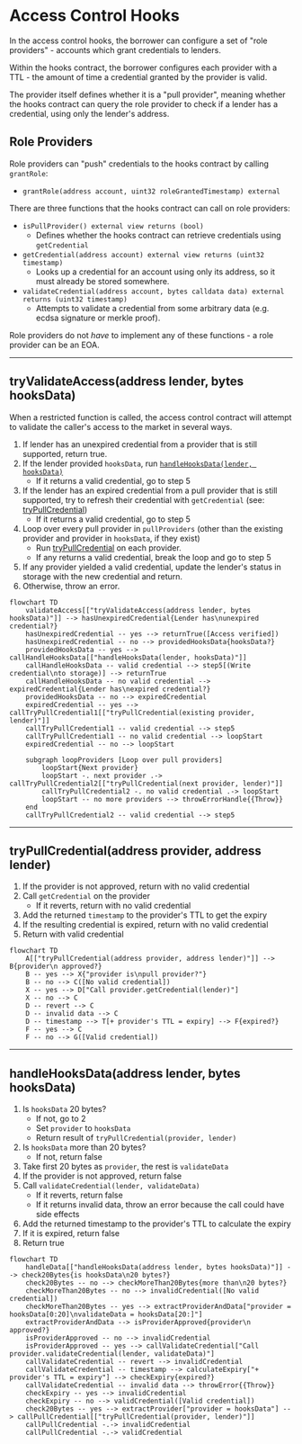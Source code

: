 # Access Control Hooks

In the access control hooks, the borrower can configure a set of "role providers" - accounts which grant credentials to lenders.

Within the hooks contract, the borrower configures each provider with a TTL - the amount of time a credential granted by the provider is valid.

The provider itself defines whether it is a "pull provider", meaning whether the hooks contract can query the role provider to check if a lender has a credential, using only the lender's address.

## Role Providers

Role providers can "push" credentials to the hooks contract by calling `grantRole`:

* `grantRole(address account, uint32 roleGrantedTimestamp) external`

There are three functions that the hooks contract can call on role providers:

* `isPullProvider() external view returns (bool)`
  * Defines whether the hooks contract can retrieve credentials using `getCredential`
* `getCredential(address account) external view returns (uint32 timestamp)`
  * Looks up a credential for an account using only its address, so it must already be stored somewhere.
* `validateCredential(address account, bytes calldata data) external returns (uint32 timestamp)`
  * Attempts to validate a credential from some arbitrary data (e.g. ecdsa signature or merkle proof).

Role providers do not _have_ to implement any of these functions - a role provider can be an EOA.

***

## tryValidateAccess(address lender, bytes hooksData)

When a restricted function is called, the access control contract will attempt to validate the caller's access to the market in several ways.

1. If lender has an unexpired credential from a provider that is still supported, return true.
2. If the lender provided `hooksData`, run [`handleHooksData(lender, hooksData)`](https://github.com/wildcat-finance/v2-protocol/blob/main/docs/hooks/templates/Access%20Control%20Hooks.md#handleHooksDataaddress-lender-bytes-hooksData)
   * If it returns a valid credential, go to step 5
3. If the lender has an expired credential from a pull provider that is still supported, try to refresh their credential with `getCredential` (see: [tryPullCredential](https://github.com/wildcat-finance/v2-protocol/blob/main/docs/hooks/templates/Access%20Control%20Hooks.md#tryPullCredentialaddress-provider-address-lender))
   * If it returns a valid credential, go to step 5
4. Loop over every pull provider in `pullProviders` (other than the existing provider and provider in `hooksData`, if they exist)
   * Run [tryPullCredential](https://github.com/wildcat-finance/v2-protocol/blob/main/docs/hooks/templates/Access%20Control%20Hooks.md#tryPullCredentialaddress-provider-address-lender) on each provider.
   * If any returns a valid credential, break the loop and go to step 5
5. If any provider yielded a valid credential, update the lender's status in storage with the new credential and return.
6. Otherwise, throw an error.

```mermaid
flowchart TD
    validateAccess[["tryValidateAccess(address lender, bytes hooksData)"]] --> hasUnexpiredCredential{Lender has\nunexpired credential?}
    hasUnexpiredCredential -- yes --> returnTrue([Access verified])
    hasUnexpiredCredential -- no --> providedHooksData{hooksData?}
    providedHooksData -- yes --> callHandleHooksData[["handleHooksData(lender, hooksData)"]]
    callHandleHooksData -- valid credential --> step5[(Write credential\nto storage)] --> returnTrue
    callHandleHooksData -- no valid credential --> expiredCredential{Lender has\nexpired credential?}
    providedHooksData -- no --> expiredCredential
    expiredCredential -- yes --> callTryPullCredential1[["tryPullCredential(existing provider, lender)"]]
    callTryPullCredential1 -- valid credential --> step5
    callTryPullCredential1 -- no valid credential --> loopStart
    expiredCredential -- no --> loopStart

    subgraph loopProviders [Loop over pull providers]
        loopStart{Next provider}
        loopStart -. next provider .-> callTryPullCredential2[["tryPullCredential(next provider, lender)"]]
        callTryPullCredential2 -. no valid credential .-> loopStart
        loopStart -- no more providers --> throwErrorHandle{{Throw}}
    end
    callTryPullCredential2 -- valid credential --> step5
```



***

## tryPullCredential(address provider, address lender)

1. If the provider is not approved, return with no valid credential
2. Call `getCredential` on the provider
   * If it reverts, return with no valid credential
3. Add the returned `timestamp` to the provider's TTL to get the expiry
4. If the resulting credential is expired, return with no valid credential
5. Return with valid credential

```mermaid
flowchart TD
    A[["tryPullCredential(address provider, address lender)"]] --> B{provider\n approved?}
    B -- yes --> X{"provider is\npull provider?"}
    B -- no --> C([No valid credential])
    X -- yes --> D["Call provider.getCredential(lender)"]
    X -- no --> C
    D -- revert --> C
    D -- invalid data --> C
    D -- timestamp --> T[+ provider's TTL = expiry] --> F{expired?}
    F -- yes --> C
    F -- no --> G([Valid credential])
```



***

## handleHooksData(address lender, bytes hooksData)

1. Is `hooksData` 20 bytes?
   * If not, go to 2
   * Set `provider` to `hooksData`
   * Return result of `tryPullCredential(provider, lender)`
2. Is `hooksData` more than 20 bytes?
   * If not, return false
3. Take first 20 bytes as `provider`, the rest is `validateData`
4. If the provider is not approved, return false
5. Call `validateCredential(lender, validateData)`
   * If it reverts, return false
   * If it returns invalid data, throw an error because the call could have side effects
6. Add the returned timestamp to the provider's TTL to calculate the expiry
7. If it is expired, return false
8. Return true

```mermaid
flowchart TD
    handleData[["handleHooksData(address lender, bytes hooksData)"]] --> check20Bytes{is hooksData\n20 bytes?}
    check20Bytes -- no --> checkMoreThan20Bytes{more than\n20 bytes?}
    checkMoreThan20Bytes -- no --> invalidCredential([No valid credential])
    checkMoreThan20Bytes -- yes --> extractProviderAndData["provider = hooksData[0:20]\nvalidateData = hooksData[20:]"]
    extractProviderAndData --> isProviderApproved{provider\n approved?}
    isProviderApproved -- no --> invalidCredential
    isProviderApproved -- yes --> callValidateCredential["Call provider.validateCredential(lender, validateData)"]
    callValidateCredential -- revert --> invalidCredential
    callValidateCredential -- timestamp --> calculateExpiry["+ provider's TTL = expiry"] --> checkExpiry{expired?}
    callValidateCredential -- invalid data --> throwError{{Throw}}
    checkExpiry -- yes --> invalidCredential
    checkExpiry -- no --> validCredential([Valid credential])
    check20Bytes -- yes --> extractProvider["provider = hooksData"] --> callPullCredential[["tryPullCredential(provider, lender)"]]
    callPullCredential -.-> invalidCredential
    callPullCredential -.-> validCredential
```


